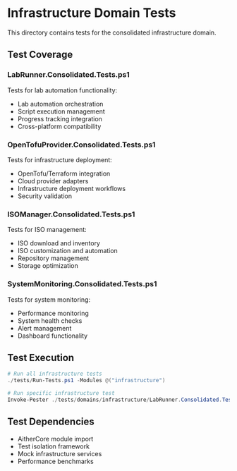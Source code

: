 # Infrastructure Domain Tests

This directory contains tests for the consolidated infrastructure domain.

## Test Coverage

### LabRunner.Consolidated.Tests.ps1
Tests for lab automation functionality:
- Lab automation orchestration
- Script execution management
- Progress tracking integration
- Cross-platform compatibility

### OpenTofuProvider.Consolidated.Tests.ps1
Tests for infrastructure deployment:
- OpenTofu/Terraform integration
- Cloud provider adapters
- Infrastructure deployment workflows
- Security validation

### ISOManager.Consolidated.Tests.ps1
Tests for ISO management:
- ISO download and inventory
- ISO customization and automation
- Repository management
- Storage optimization

### SystemMonitoring.Consolidated.Tests.ps1
Tests for system monitoring:
- Performance monitoring
- System health checks
- Alert management
- Dashboard functionality

## Test Execution

```powershell
# Run all infrastructure tests
./tests/Run-Tests.ps1 -Modules @("infrastructure")

# Run specific infrastructure test
Invoke-Pester ./tests/domains/infrastructure/LabRunner.Consolidated.Tests.ps1
```

## Test Dependencies

- AitherCore module import
- Test isolation framework
- Mock infrastructure services
- Performance benchmarks